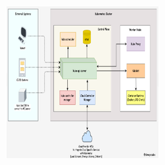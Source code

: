 

<div style="text-align: center;">
  <img src="../../pics/kubernetes-cluster-architecture 1.png" alt="Kubernetes Architecture" style="width: 350px; height: 350px;">
</div>

